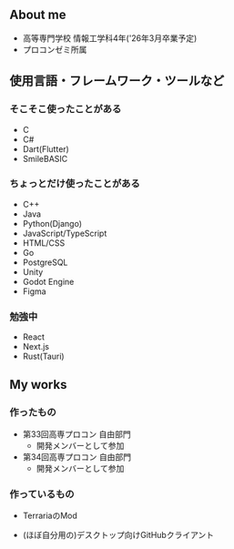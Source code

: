 ## About me

- 高等専門学校 情報工学科4年('26年3月卒業予定)
- プロコンゼミ所属

## 使用言語・フレームワーク・ツールなど

### そこそこ使ったことがある

- C
- C#
- Dart(Flutter)
- SmileBASIC

### ちょっとだけ使ったことがある

- C++
- Java
- Python(Django)
- JavaScript/TypeScript
- HTML/CSS
- Go
- PostgreSQL
- Unity
- Godot Engine
- Figma

### 勉強中

- React
- Next.js
- Rust(Tauri)

## My works

### 作ったもの

- 第33回高専プロコン 自由部門
  - 開発メンバーとして参加
- 第34回高専プロコン 自由部門
  - 開発メンバーとして参加

### 作っているもの

- TerrariaのMod

- (ほぼ自分用の)デスクトップ向けGitHubクライアント


<!--
**Ackky2424/Ackky2424** is a ✨ _special_ ✨ repository because its `README.md` (this file) appears on your GitHub profile.

Here are some ideas to get you started:

- 🔭 I’m currently working on ...
- 🌱 I’m currently learning ...
- 👯 I’m looking to collaborate on ...
- 🤔 I’m looking for help with ...
- 💬 Ask me about ...
- 📫 How to reach me: ...
- 😄 Pronouns: ...
- ⚡ Fun fact: ...
-->
